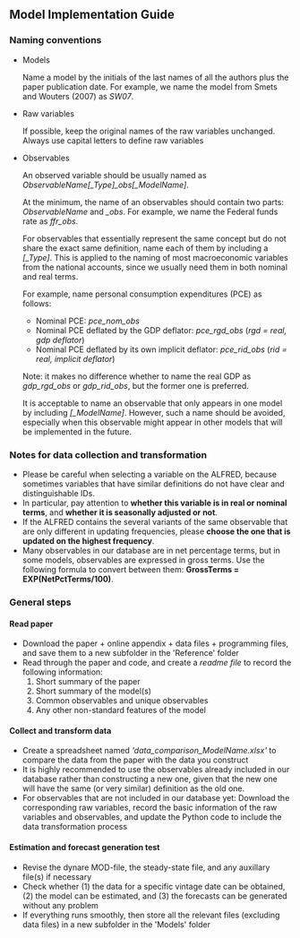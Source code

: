 ## Model Implementation Guide

### Naming conventions

- Models

  Name a model by the initials of the last names of all the authors plus the paper publication date. For example, we name the model from Smets and Wouters (2007) as *SW07*.

- Raw variables

  If possible, keep the original names of the raw variables unchanged. Always use capital letters to define raw variables
  
- Observables

  An observed variable should be usually named as *ObservableName[_Type]_obs[_ModelName]*.
  
  At the minimum, the name of an observables should contain two parts: *ObservableName* and *_obs*. For example, we name the Federal funds rate as *ffr_obs*.
  
  For observables that essentially represent the same concept but do not share the exact same definition, name each of them by including a *[_Type]*. This is applied to the naming of most macroeconomic variables from the national accounts, since we usually need them in both nominal and real terms.
  
  For example, name personal consumption expenditures (PCE) as follows:
  - Nominal PCE: *pce_nom_obs*
  - Nominal PCE deflated by the GDP deflator: *pce_rgd_obs* (*rgd = real, gdp deflator*)
  - Nominal PCE deflated by its own implicit deflator: *pce_rid_obs* (*rid = real, implicit deflator*)
  
  Note: it makes no difference whether to name the real GDP as *gdp_rgd_obs* or *gdp_rid_obs*, but the former one is preferred.
  
  It is acceptable to name an observable that only appears in one model by including *[_ModelName]*. However, such a name should be avoided, especially when this observable might appear in other models that will be implemented in the future.

### Notes for data collection and transformation

- Please be careful when selecting a variable on the ALFRED, because sometimes variables that have similar definitions do not have clear and distinguishable IDs.
- In particular, pay attention to **whether this variable is in real or nominal terms**, and **whether it is seasonally adjusted or not**.
- If the ALFRED contains the several variants of the same observable that are only different in updating frequencies, please **choose the one that is updated on the highest frequency**.
- Many observables in our database are in net percentage terms, but in some models, observables are expressed in gross terms. Use the following formula to convert between them: **GrossTerms = EXP(NetPctTerms/100)**.

### General steps

#### Read paper

- Download the paper + online appendix + data files + programming files, and save them to a new subfolder in the 'Reference' folder
- Read through the paper and code, and create a *readme file* to record the following information:
  1. Short summary of the paper
  2. Short summary of the model(s)
  3. Common observables and unique observables
  4. Any other non-standard features of the model

#### Collect and transform data

- Create a spreadsheet named *'data_comparison_ModelName.xlsx'* to compare the data from the paper with the data you construct
- It is highly recommended to use the observables already included in our database rather than constructing a new one, given that the new one will have the same (or very similar) definition as the old one.
- For observables that are not included in our database yet: Download the corresponding raw variables, record the basic information of the raw variables and observables, and update the Python code to include the data transformation process

#### Estimation and forecast generation test

- Revise the dynare MOD-file, the steady-state file, and any auxillary file(s) if necessary
- Check whether (1) the data for a specific vintage date can be obtained, (2) the model can be estimated, and (3) the forecasts can be generated without any problem
- If everything runs smoothly, then store all the relevant files (excluding data files) in a new subfolder in the 'Models' folder
